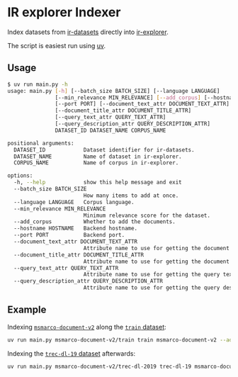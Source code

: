# IR explorer Indexer

Index datasets from [ir-datasets](https://ir-datasets.com/) directly into [ir-explorer](https://github.com/ir-explorer/ir-explorer).

The script is easiest run using [uv](https://docs.astral.sh/uv/).

## Usage

```bash
$ uv run main.py -h
usage: main.py [-h] [--batch_size BATCH_SIZE] [--language LANGUAGE]
               [--min_relevance MIN_RELEVANCE] [--add_corpus] [--hostname HOSTNAME]
               [--port PORT] [--document_text_attr DOCUMENT_TEXT_ATTR]
               [--document_title_attr DOCUMENT_TITLE_ATTR]
               [--query_text_attr QUERY_TEXT_ATTR]
               [--query_description_attr QUERY_DESCRIPTION_ATTR]
               DATASET_ID DATASET_NAME CORPUS_NAME

positional arguments:
  DATASET_ID            Dataset identifier for ir-datasets.
  DATASET_NAME          Name of dataset in ir-explorer.
  CORPUS_NAME           Name of corpus in ir-explorer.

options:
  -h, --help            show this help message and exit
  --batch_size BATCH_SIZE
                        How many items to add at once.
  --language LANGUAGE   Corpus language.
  --min_relevance MIN_RELEVANCE
                        Minimum relevance score for the dataset.
  --add_corpus          Whether to add the documents.
  --hostname HOSTNAME   Backend hostname.
  --port PORT           Backend port.
  --document_text_attr DOCUMENT_TEXT_ATTR
                        Attribute name to use for getting the document text.
  --document_title_attr DOCUMENT_TITLE_ATTR
                        Attribute name to use for getting the document title.
  --query_text_attr QUERY_TEXT_ATTR
                        Attribute name to use for getting the query text.
  --query_description_attr QUERY_DESCRIPTION_ATTR
                        Attribute name to use for getting the query description.
```

## Example

Indexing [`msmarco-document-v2`](https://ir-datasets.com/msmarco-document-v2.html) along the [`train` dataset](https://ir-datasets.com/msmarco-document-v2.html#msmarco-document-v2/train):

```bash
uv run main.py msmarco-document-v2/train train msmarco-document-v2 --add_corpus --document_text_attr body --batch_size 128
```

Indexing the [`trec-dl-19` dataset](https://ir-datasets.com/msmarco-document-v2.html#msmarco-document-v2/trec-dl-2019) afterwards:

```bash
uv run main.py msmarco-document-v2/trec-dl-2019 trec-dl-19 msmarco-document-v2 --batch_size 512
```

